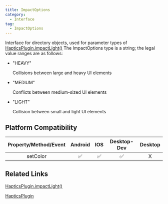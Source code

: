 ```yaml
---
title: ImpactOptions
category:
  - Interface
tag:
  - ImpactOptions
---
```


Interface for directory objects, used for parameter types of [HapticsPlugin.impactLight()](../../plugin/haptics/impact-light.md)
The ImpactOptions type is a string; the legal value ranges are as follows:

- "HEAVY"

  Collisions between large and heavy UI elements

- "MEDIUM"

  Conflicts between medium-sized UI elements

- "LIGHT"

  Collision between small and light UI elements


## Platform Compatibility

| Property/Method/Event  | Android | IOS | Desktop-Dev | Desktop |
|:----------------------:|:-------:|:---:|:-----------:|:-------:|
| setColor               | ✅      | ✅  | ✅          | X       |

## Related Links

[HapticsPlugin.impactLight()](../../plugin/haptics/impact-light.md)

[HapticsPlugin](../../plugin/haptics/index.md)
